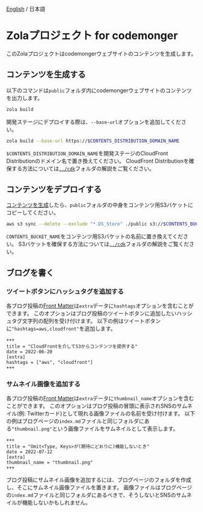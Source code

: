 [English](./README.md) / 日本語

# Zolaプロジェクト for codemonger

このZolaプロジェクトはcodemongerウェブサイトのコンテンツを生成します。

## コンテンツを生成する

以下のコマンドは`public`フォルダ内にcodemongerウェブサイトのコンテンツを出力します。

```sh
zola build
```

開発ステージにデプロイする際は、`--base-url`オプションを追加してください。

```sh
zola build --base-url https://$CONTENTS_DISTRIBUTION_DOMAIN_NAME
```

`$CONTENTS_DISTRIBUTION_DOMAIN_NAME`を開発ステージのCloudFront Distributionのドメイン名で置き換えてください。
CloudFront Distributionを確保する方法については[`../cdk`](../cdk/README.ja.md)フォルダの解説をご覧ください。

## コンテンツをデプロイする

[コンテンツを生成](#コンテンツを生成する)したら、`public`フォルダの中身をコンテンツ用S3バケットにコピーしてください。

```sh
aws s3 sync --delete --exclude "*.DS_Store" ./public s3://$CONTENTS_BUCKET_NAME/
```

`CONTENTS_BUCKET_NAME`をコンテンツ用S3バケットの名前に置き換えてください。
S3バケットを確保する方法については[`../cdk`](../cdk/README.ja.md)フォルダの解説をご覧ください。

## ブログを書く

### ツイートボタンにハッシュタグを追加する

各ブログ投稿の[Front Matter](https://www.getzola.org/documentation/content/page/#front-matter)は`extra`データに`hashtags`オプションを含むことができます。
このオプションはブログ投稿のツイートボタンに追加したいハッシュタグ文字列の配列を受け付けます。
以下の例はツイートボタンに`"hashtags=aws,cloudfront"`を追加します。

```
+++
title = "CloudFrontを介してS3からコンテンツを提供する"
date = 2022-06-20
[extra]
hashtags = ["aws", "cloudfront"]
+++
```

### サムネイル画像を追加する

各ブログ投稿の[Front Matter](https://www.getzola.org/documentation/content/page/#front-matter)は`extra`データに`thumbnail_name`オプションを含むことができます。
このオプションはブログ投稿の冒頭に表示されSNSのサムネイル(例: Twitterカード)として現れる画像ファイルの名前を受け付けます。
以下の例はブログページの`index.md`ファイルと同じフォルダにある`"thumbnail.png"`という画像ファイルをサムネイルとして表示します。

```
+++
title = "Omit<Type, Keys>が(期待にどおりに)機能しないとき"
date = 2022-07-12
[extra]
thumbnail_name = "thumbnail.png"
+++
```

ブログ投稿にサムネイル画像を追加するには、ブログページのフォルダを作成し、そこにサムネイル画像ファイルを置きます。
画像ファイルはブログページの`index.md`ファイルと同じフォルダにあるべきで、そうしないとSNSのサムネイルが機能しないかもしれません。